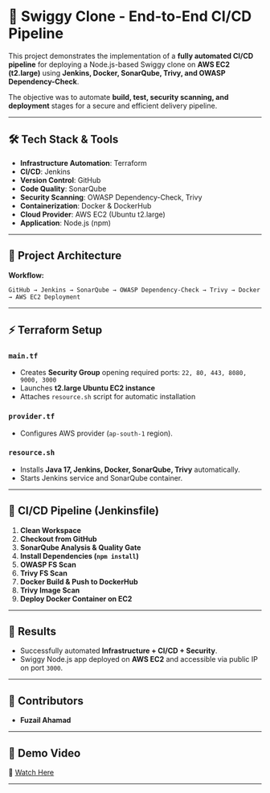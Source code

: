 # 🚀 Swiggy Clone - End-to-End CI/CD Pipeline  

This project demonstrates the implementation of a **fully automated CI/CD pipeline** for deploying a Node.js-based Swiggy clone on **AWS EC2 (t2.large)** using **Jenkins, Docker, SonarQube, Trivy, and OWASP Dependency-Check**.  

The objective was to automate **build, test, security scanning, and deployment** stages for a secure and efficient delivery pipeline.  

---

## 🛠️ Tech Stack & Tools  
- **Infrastructure Automation**: Terraform  
- **CI/CD**: Jenkins  
- **Version Control**: GitHub  
- **Code Quality**: SonarQube  
- **Security Scanning**: OWASP Dependency-Check, Trivy  
- **Containerization**: Docker & DockerHub  
- **Cloud Provider**: AWS EC2 (Ubuntu t2.large)  
- **Application**: Node.js (npm)  

---

## 📂 Project Architecture  

**Workflow:**  

`GitHub → Jenkins → SonarQube → OWASP Dependency-Check → Trivy → Docker → AWS EC2 Deployment`  

---

## ⚡ Terraform Setup  

### `main.tf`
- Creates **Security Group** opening required ports: `22, 80, 443, 8080, 9000, 3000`  
- Launches **t2.large Ubuntu EC2 instance**  
- Attaches `resource.sh` script for automatic installation  

### `provider.tf`
- Configures AWS provider (`ap-south-1` region).  

### `resource.sh`
- Installs **Java 17, Jenkins, Docker, SonarQube, Trivy** automatically.  
- Starts Jenkins service and SonarQube container.  

---

## 🔄 CI/CD Pipeline (Jenkinsfile)

1. **Clean Workspace**  
2. **Checkout from GitHub**  
3. **SonarQube Analysis & Quality Gate**  
4. **Install Dependencies (`npm install`)**  
5. **OWASP FS Scan**  
6. **Trivy FS Scan**  
7. **Docker Build & Push to DockerHub**  
8. **Trivy Image Scan**  
9. **Deploy Docker Container on EC2**  

---

## 🎯 Results  
- Successfully automated **Infrastructure + CI/CD + Security**.  
- Swiggy Node.js app deployed on **AWS EC2** and accessible via public IP on port `3000`.  

---

## 👥 Contributors  
- **Fuzail Ahamad**    

---

## 🎥 Demo Video  
🔗 [Watch Here](https://drive.google.com/file/d/1jkpmgwesMUhDTay8F931kAZgm7qReV5W/view?usp=sharing)  

---
